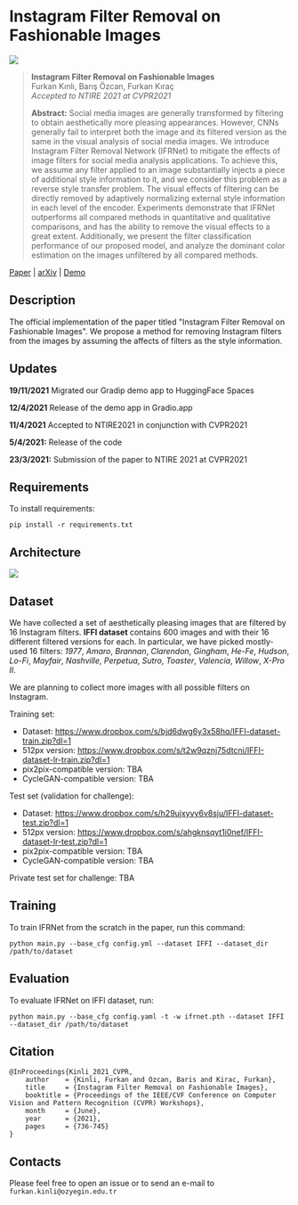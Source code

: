 # Instagram Filter Removal on Fashionable Images

![][results]

> **Instagram Filter Removal on Fashionable Images**<br>
> Furkan Kınlı, Barış Özcan, Furkan Kıraç <br>
> *Accepted to NTIRE 2021 at CVPR2021* <br>
>
>**Abstract:** Social media images are generally transformed by filtering to obtain aesthetically more pleasing appearances. However, CNNs generally fail to interpret both the image and its filtered version as the same in the visual analysis of social media images. We introduce Instagram Filter Removal Network (IFRNet) to mitigate the effects of image filters for social media analysis applications. To achieve this, we assume any filter applied to an image substantially injects a piece of additional style information to it, and we consider this problem as a reverse style transfer problem. The visual effects of filtering can be directly removed by adaptively normalizing external style information in each level of the encoder. Experiments demonstrate that IFRNet outperforms all compared methods in quantitative and qualitative comparisons, and has the ability to remove the visual effects to a great extent. Additionally, we present the filter classification performance of our proposed model, and analyze the dominant color estimation on the images unfiltered by all compared methods.

[Paper][paper] | [arXiv][arxiv] | [Demo][demo]

## Description
The official implementation of the paper titled "Instagram Filter Removal on Fashionable Images".
We propose a method for removing Instagram filters from the images by assuming the affects of filters as the style information.

## Updates
**19/11/2021** Migrated our Gradip demo app to HuggingFace Spaces

**12/4/2021** Release of the demo app in Gradio.app

**11/4/2021** Accepted to NTIRE2021 in conjunction with CVPR2021

**5/4/2021:** Release of the code

**23/3/2021:** Submission of the paper to NTIRE 2021 at CVPR2021

## Requirements
To install requirements:

```
pip install -r requirements.txt
```

## Architecture
![][model]

## Dataset
We have collected a set of aesthetically pleasing
images that are filtered by 16 Instagram filters. **IFFI dataset**
contains 600 images and with their 16 different filtered versions for each. In particular, we have picked mostly-used
16 filters: *1977*, *Amaro*, *Brannan*, *Clarendon*, *Gingham*,
*He-Fe*, *Hudson*, *Lo-Fi*, *Mayfair*, *Nashville*, *Perpetua*, *Sutro*,
*Toaster*, *Valencia*, *Willow*, *X-Pro II*. 

We are planning to collect more images with all possible filters on Instagram.

Training set: 
* Dataset: https://www.dropbox.com/s/bjd6dwg6y3x58hq/IFFI-dataset-train.zip?dl=1
* 512px version: https://www.dropbox.com/s/t2w9qznj75dtcni/IFFI-dataset-lr-train.zip?dl=1
* pix2pix-compatible version: TBA
* CycleGAN-compatible version: TBA

Test set (validation for challenge): 
* Dataset: https://www.dropbox.com/s/h29ujxyvy6v8sju/IFFI-dataset-test.zip?dl=1
* 512px version: https://www.dropbox.com/s/ahgknsqyt1i0nef/IFFI-dataset-lr-test.zip?dl=1
* pix2pix-compatible version: TBA
* CycleGAN-compatible version: TBA

Private test set for challenge: TBA

<!--Raw images: https://www.dropbox.com/s/t9o0uakcjt6i3rn/IFFI-dataset-raw.zip?dl=0

Dataset: https://www.dropbox.com/s/4kk06sog5zbk728/IFFI-dataset.zip?dl=0

Pix2Pix-compatible version: https://www.dropbox.com/s/87k949epwpuq3r0/IFFI-dataset-pix2pix.zip?dl=0

CycleGAN-compatible version: https://www.dropbox.com/s/cb0xtmpavkyjbik/IFFI-dataset-cycleGAN.zip?dl=0
-->

## Training

To train IFRNet from the scratch in the paper, run this command:

```
python main.py --base_cfg config.yml --dataset IFFI --dataset_dir /path/to/dataset
```

## Evaluation

To evaluate IFRNet on IFFI dataset, run:

```
python main.py --base_cfg config.yaml -t -w ifrnet.pth --dataset IFFI --dataset_dir /path/to/dataset
```

## Citation
```
@InProceedings{Kinli_2021_CVPR,
    author    = {Kinli, Furkan and Ozcan, Baris and Kirac, Furkan},
    title     = {Instagram Filter Removal on Fashionable Images},
    booktitle = {Proceedings of the IEEE/CVF Conference on Computer Vision and Pattern Recognition (CVPR) Workshops},
    month     = {June},
    year      = {2021},
    pages     = {736-745}
}
```

## Contacts
Please feel free to open an issue or to send an e-mail to ```furkan.kinli@ozyegin.edu.tr```

[results]: images/paper/results.png
[model]: images/paper/IFRNet.png
[paper]: https://openaccess.thecvf.com/content/CVPR2021W/NTIRE/papers/Kinli_Instagram_Filter_Removal_on_Fashionable_Images_CVPRW_2021_paper.pdf
[arxiv]: https://arxiv.org/abs/2104.05072
[demo]: https://huggingface.co/spaces/birdortyedi/instagram-filter-removal